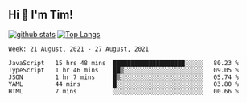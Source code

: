 ## Hi 👋 I'm Tim!
  
  [![github stats](https://github-readme-stats.vercel.app/api?username=thostetler&theme=dracula&count_private=true&show_icons=true)](https://github.com/thostetler/github-readme-stats)
  [![Top Langs](https://github-readme-stats.vercel.app/api/top-langs/?username=thostetler&layout=compact&count_private=true&theme=dracula&show_icons=true)](https://github.com/thostetler/github-readme-stats)
 
<!--START_SECTION:waka-->
```text
Week: 21 August, 2021 - 27 August, 2021

JavaScript   15 hrs 48 mins  ████████████████████░░░░░   80.23 % 
TypeScript   1 hr 46 mins    ██▒░░░░░░░░░░░░░░░░░░░░░░   09.05 % 
JSON         1 hr 7 mins     █▒░░░░░░░░░░░░░░░░░░░░░░░   05.74 % 
YAML         44 mins         █░░░░░░░░░░░░░░░░░░░░░░░░   03.80 % 
HTML         7 mins          ░░░░░░░░░░░░░░░░░░░░░░░░░   00.66 % 
```
<!--END_SECTION:waka-->
